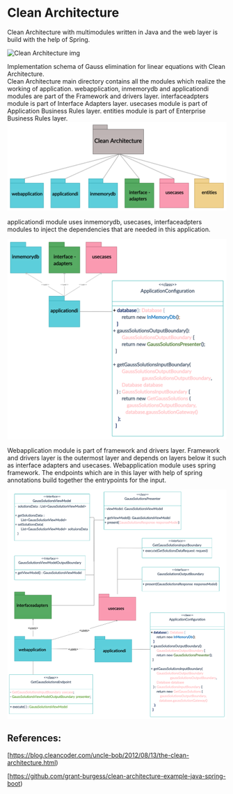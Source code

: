 # Clean Architecture

Clean Architecture with multimodules written in Java and the web layer is build with the help of Spring.

<img src="https://blog.cleancoder.com/uncle-bob/images/2012-08-13-the-clean-architecture/CleanArchitecture.jpg" alt="Clean Architecture img">



Implementation schema of  Gauss elimination for linear equations with Clean Architecture.  
Clean Architecture main directory contains all the modules which realize the working of application.
webapplication, inmemorydb and applicationdi modules are part of the Framework and drivers layer.
interfaceadpters module is part of Interface Adapters layer.
usecases module is part of Application Business Rules layer.
entities module is part of Enterprise Business Rules layer.
<img src="https://github.com/rildikondi/CleanArchitectureSpring/blob/clean_architecture_by_layer/images/main_module_schema.jpg" >


applicationdi module uses inmemorydb, usecases, interfaceadpters modules to inject the dependencies that are needed in this application.

<img src="https://github.com/rildikondi/CleanArchitectureSpring/blob/clean_architecture_by_layer/images/applicationdi_schema.jpg" >


Webapplication module is part of framework and drivers layer.
Framework and drivers layer is the outermost layer and depends on layers below it such as interface adapters and usecases.
Webapplication module uses spring framework. The endpoints which are in this layer with help of spring annotations build together
the entrypoints for the input.

<img src="https://github.com/rildikondi/CleanArchitectureSpring/blob/clean_architecture_by_layer/images/webapplication_schema.jpg" >

## References:
[https://blog.cleancoder.com/uncle-bob/2012/08/13/the-clean-architecture.html)

[https://github.com/grant-burgess/clean-architecture-example-java-spring-boot)

